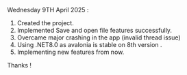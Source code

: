 Wednesday 9TH April 2025 :
1. Created the project.
2. Implemented Save and open file features successfully.
3. Overcame major crashing in the app (invalid thread issue)
4. Using .NET8.0 as avalonia is stable on 8th version .
5. Implementing new features from now.

Thanks !

